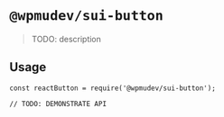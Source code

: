 # `@wpmudev/sui-button`

> TODO: description

## Usage

```
const reactButton = require('@wpmudev/sui-button');

// TODO: DEMONSTRATE API
```

